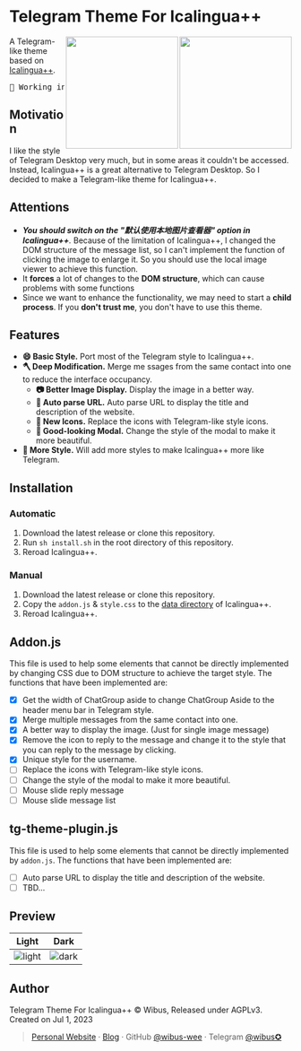 # Telegram Theme For Icalingua++

<div>
  <a href="https://github.com/wibus-wee/icalingua-theme-telegram">
  <img align="right" width="200" src="https://github.com/wibus-wee/icalingua-theme-telegram/assets/62133302/563396b0-9211-409a-9136-74a6f3cad037#gh-light-mode-only" />
  </a>

  <a href="https://github.com/wibus-wee/icalingua-theme-telegram">
  <img align="right" width="200" src="https://github.com/wibus-wee/icalingua-theme-telegram/assets/62133302/115cdb16-88fa-4ba6-9a14-32b9ab669b1b#gh-dark-mode-only" />
  </a>

</div>


A Telegram-like theme based on [Icalingua++](https://github.com/Icalingua-plus-plus/Icalingua-plus-plus).

<pre align="center">
🧪 Working in Progress
</pre>

## Motivation

I like the style of Telegram Desktop very much, but in some areas it couldn't be accessed. Instead, Icalingua++ is a great alternative to Telegram Desktop. So I decided to make a Telegram-like theme for Icalingua++.

## Attentions

- _**You should **switch on** the "默认使用本地图片查看器" option in Icalingua++**._ Because of the limitation of Icalingua++, I changed the DOM structure of the message list, so I can't implement the function of clicking the image to enlarge it. So you should use the local image viewer to achieve this function. 
- It **forces** a lot of changes to the **DOM structure**, which can cause problems with some functions
- Since we want to enhance the functionality, we may need to start a **child process**. If you **don't trust me**, you don't have to use this theme.

## Features

- **😄 Basic Style.** Port most of the Telegram style to Icalingua++.
- **🪓 Deep Modification.** Merge me ssages from the same contact into one to reduce the interface occupancy.
  - **📷 Better Image Display.** Display the image in a better way.
  - **🔗 Auto parse URL.** Auto parse URL to display the title and description of the website.
  - **🧸 New Icons.** Replace the icons with Telegram-like style icons.
  - **📜 Good-looking Modal.** Change the style of the modal to make it more beautiful.
- **🎨 More Style.** Will add more styles to make Icalingua++ more like Telegram.

## Installation

### Automatic

1. Download the latest release or clone this repository.
2. Run `sh install.sh` in the root directory of this repository.
3. Reroad Icalingua++.

### Manual

1. Download the latest release or clone this repository.
2. Copy the `addon.js` & `style.css` to the [data directory](https://github.com/Icalingua-plus-plus/Icalingua-plus-plus#%E9%BB%98%E8%AE%A4%E6%95%B0%E6%8D%AE%E7%9B%AE%E5%BD%95) of Icalingua++.
3. Reroad Icalingua++.

## Addon.js

This file is used to help some elements that cannot be directly implemented by changing CSS due to DOM structure to achieve the target style. The functions that have been implemented are:

- [x] Get the width of ChatGroup aside to change ChatGroup Aside to the header menu bar in Telegram style.
- [x] Merge multiple messages from the same contact into one.
- [x] A better way to display the image. (Just for single image message)
- [x] Remove the icon to reply to the message and change it to the style that you can reply to the message by clicking.
- [x] Unique style for the username.
- [ ] Replace the icons with Telegram-like style icons.
- [ ] Change the style of the modal to make it more beautiful.
- [ ] Mouse slide reply message
- [ ] Mouse slide message list

## tg-theme-plugin.js

This file is used to help some elements that cannot be directly implemented by `addon.js`. The functions that have been implemented are:

- [ ] Auto parse URL to display the title and description of the website.
- [ ] TBD...

## Preview

|Light|Dark|
|---|---|
|<img alt="light" src="https://github.com/wibus-wee/icalingua-theme-telegram/assets/62133302/841d7e5e-5e82-4373-9983-f61903879c86">|<img  alt="dark" src="https://github.com/wibus-wee/icalingua-theme-telegram/assets/62133302/e07826bd-99a8-49fb-96b6-c7dad19cf16e">|


## Author

Telegram Theme For Icalingua++ © Wibus, Released under AGPLv3. Created on Jul 1, 2023

> [Personal Website](http://wibus.ren/) · [Blog](https://blog.wibus.ren/) · GitHub [@wibus-wee](https://github.com/wibus-wee/) · Telegram [@wibus✪](https://t.me/wibus_wee)
